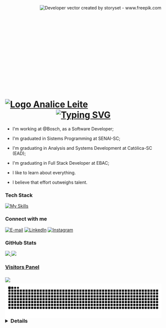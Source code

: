 
<img align="right" alt="Developer vector created by storyset - www.freepik.com" height="300" src="https://user-images.githubusercontent.com/119526332/261872014-15834e63-d307-4cbb-b17f-d494dcf56740.png">

<h1>
    <a href="https://analiceleite.github.io/">
     <img align="center" alt="Logo Analice Leite" width="36px" src="https://user-images.githubusercontent.com/119526332/261872872-0f303185-3e6e-467b-aede-fac4a0448510.png"></a>
   <div align="center">
  <a href="https://git.io/typing-svg">
    <img src="https://readme-typing-svg.demolab.com?    font=Fira+Code&weight=500&size=22&pause=1000&color=38A9E6&left=true&center=false&vCenter=true&random=false&width=524&lines=%E2%8A%B9+Hi!+I+am+Analice!+%CB%99%E1%B5%95%CB%99+%E2%8A%B9+" alt="Typing SVG">
</a>
</div>
</h1>

* I'm working at @Bosch, as a Software Developer;

* I'm graduated in Sistems Programming at SENAI-SC;

* I'm graduating in Analysis and Systems Development at Católica-SC (EAD);

* I'm graduating in Full Stack Developer at EBAC;

* I like to learn about everything.

* I believe that effort outweighs talent.

<h3 align="left">Tech Stack</h3>
<a href="https://skillicons.dev">
    <img src="https://skillicons.dev/icons?i=azure,docker,postgres,django,spring,react,vue,angular&perline=15" alt="My Skills">
</a>

<h3 align="left">Connect with me</h3>

[![E-mail](https://img.shields.io/badge/-Email-000?style=for-the-badge&logo=microsoft-outlook&logoColor=87CEFA&color:FFF)](mailto:analice.leite12@gmail.com)
[![LinkedIn](https://img.shields.io/badge/-LinkedIn-000?style=for-the-badge&logo=linkedin&logoColor=87CEFA&color:FFF)](https://www.linkedin.com/in/analice-leite-a3804a178/)
[![Instagram](https://img.shields.io/badge/-Instagram-000?style=for-the-badge&logo=instagram&logoColor=87CEFA&color:FFF)](https://www.instagram.com/analice.lte/)

<h3 align="left">GitHub Stats</h3>

<div>
  <a href="https://github.com/analiceleite">
  <img height="180em" src="https://github-readme-stats.vercel.app/api?username=analiceleite&show_icons=true&theme=algolia"/>
  <img height="180em" src="https://github-readme-stats.vercel.app/api/top-langs/?username=analiceleite&layout=compact&langs_count=7&theme=algolia"/>
</div>

<h3 align ="left">Visitors Panel<h3>
<img width="250" src="https://komarev.com/ghpvc/?username=analiceleite&style=for-the-badge&label=Quantidade+de+visitas&color=87CEFA"/>

<br>

<picture align="left">
  <source media="(prefers-color-scheme: dark)" srcset="https://raw.githubusercontent.com/analiceleite/analiceleite/output/github-contribution-grid-snake-dark.svg">
  <source media="(prefers-color-scheme: light)" srcset="https://raw.githubusercontent.com/analiceleite/analiceleite/output/github-contribution-grid-snake-dark.svg">
  <img align="center" alt="github contribution grid snake animation" src="https://raw.githubusercontent.com/analiceleite/analiceleite/output/github-contribution-grid-snake.svg">
</picture>

<details align="left">
  <summary></summary> 
 
  - Badges by <a href="https://shields.io/">shields.io</a><br>
  - GitHub Stats by <a href="https://github.com/anuraghazra/github-readme-stats">anuraghazra</a>
  - Developer vector created by <a href="https://www.freepik.com/vectors/developer">storyset - www.freepik.com</a> (edited by author)
 
  <div align="right">Made with 💙 by <a href=https://github.com/analiceleite"e">AL</a>.</div>

</details>




